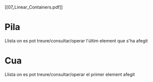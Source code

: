[[07_Linear_Containers.pdf]]

# Pila
Llista on es pot treure/consultar/operar l'últim element que s'ha afegit

# Cua
Llista on es pot treure/consultar/operar el primer element afegit